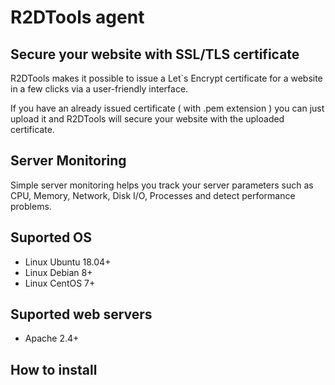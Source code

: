 # R2DTools agent

## Secure your website with SSL/TLS certificate

R2DTools makes it possible to issue a Let`s Encrypt certificate for a website in a few clicks via a user-friendly interface.

If you have an already issued certificate ( with .pem extension ) you can just upload it and R2DTools will secure your website with the uploaded certificate.

## Server Monitoring

Simple server monitoring helps you track your server parameters such as CPU, Memory, Network, Disk I/O, Processes and detect performance problems.

## Suported OS

* Linux Ubuntu 18.04+
* Linux Debian 8+
* Linux CentOS 7+

## Suported web servers

* Apache 2.4+

## How to install

